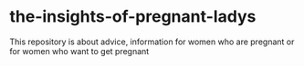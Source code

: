 the-insights-of-pregnant-ladys
==============================

This repository is about advice, information for women who are pregnant or for women who want to get pregnant
